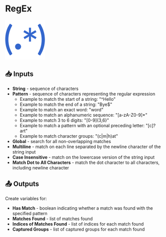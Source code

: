# RegEx

![Find matching patterns within text.](../../.gitbook/assets/regex.png)

## 📥 Inputs

* **String** - sequence of characters
* **Pattern** - sequence of characters representing the regular expression
  * Example to match the start of a string: "^Hello"
  * Example to match the end of a string: "Bye$"
  * Example to match an exact word: "word"
  * Example to match an alphanumeric sequence: "\[a-zA-Z0-9\]\*"
  * Example to match 3 to 6 digits: "\[0-9\]{3,6}"
  * Example to match a pattern with an optional preceding letter: "\[c\]?art"
  * Example to match character groups: "\(c\|m\|h\)at"
* **Global** - search for all non-overlapping matches 
* **Multiline** - match on each line separated by the newline character of the string input
* **Case Insensitive** - match on the lowercase version of the string input
* **Match Dot to All Characters** - match the dot character to all characters, including newline character

## 📤 Outputs

Create variables for:

* **Has Match** - boolean indicating whether a match was found with the specified pattern
* **Matches Found** - list of matches found 
* **Indices of Matches Found** - list of indices for each match found
* **Captured Groups** - list of captured groups for each match found

